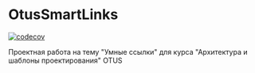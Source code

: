 # OtusSmartLinks

[![codecov](https://codecov.io/gh/HiDiv/OtusSmartLinks/graph/badge.svg?token=2XB3G5M3IH)](https://codecov.io/gh/HiDiv/OtusSmartLinks)

Проектная работа на тему "Умные ссылки" для курса "Архитектура и шаблоны проектирования" OTUS
